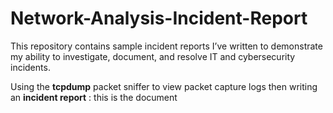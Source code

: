 # Network-Analysis-Incident-Report
This repository contains sample incident reports I’ve written to demonstrate my ability to investigate, document, and resolve IT and cybersecurity incidents.  

Using the **tcpdump** packet sniffer to view packet capture logs then writing an **incident report** : this is the document
